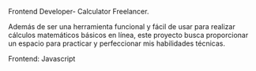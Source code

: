 Frontend Developer- Calculator
Freelancer.

Además de ser una herramienta funcional y fácil de usar para realizar cálculos matemáticos básicos en línea, este proyecto busca proporcionar un espacio para practicar y perfeccionar mis habilidades técnicas.

Frontend: Javascript
